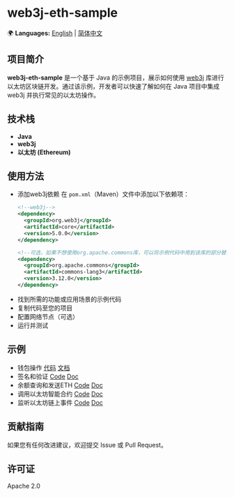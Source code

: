 # web3j-eth-sample

🌍 **Languages:** [English](README.md) | [简体中文](README.zh.md)

## 项目简介
**web3j-eth-sample** 是一个基于 Java 的示例项目，展示如何使用 [web3j](https://github.com/hyperledger-web3j/web3j) 库进行以太坊区块链开发。通过该示例，开发者可以快速了解如何在 Java 项目中集成 web3j 并执行常见的以太坊操作。

## 技术栈
- **Java**
- **web3j**
- **以太坊 (Ethereum)**

## 使用方法
- 添加web3j依赖
  在 `pom.xml`（Maven）文件中添加以下依赖项：
  ```xml
  <!--web3j-->
  <dependency>
    <groupId>org.web3j</groupId>
    <artifactId>core</artifactId>
    <version>5.0.0</version>
  </dependency>

  <!--可选，如果不想使用org.apache.commons库，可以将示例代码中用到该库的部分替换成自己喜欢的包-->
  <dependency>
    <groupId>org.apache.commons</groupId>
    <artifactId>commons-lang3</artifactId>
    <version>3.12.0</version>
  </dependency>
  ```
- 找到所需的功能或应用场景的示例代码
- 复制代码至您的项目
- 配置网络节点（可选）
- 运行并测试

## 示例
- 钱包操作 [代码](src/main/java/Wallet.java) [文档](src/main/resources/Blog/Wallet.zh.md)
- 签名和验证 [Code](src/main/java/Signature.java) [Doc](src/main/resources/Blog/Signature.md)
- 余额查询和发送ETH [Code](src/main/java/Transfer.java) [Doc](src/main/resources/Blog/Transfer.md)
- 调用以太坊智能合约 [Code](src/main/java/ContractInteraction.java) [Doc](src/main/resources/Blog/ContractInteraction.md)
- 监听以太坊链上事件 [Code](src/main/java/EventListener.java) [Doc](src/main/resources/Blog/EventListener.md)

## 贡献指南
如果您有任何改进建议，欢迎提交 Issue 或 Pull Request。

## 许可证
Apache 2.0
